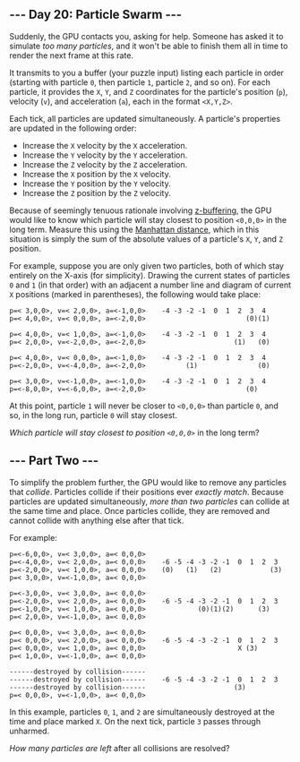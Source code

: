 ﻿
## --- Day 20: Particle Swarm ---

Suddenly, the GPU contacts you, asking for  help. Someone has asked it to simulate  _too many particles_, and it won't be able to finish them all in time to render the next frame at this rate.

It transmits to you a buffer (your puzzle input) listing each particle in order (starting with particle  `0`, then particle  `1`, particle  `2`, and so on). For each particle, it provides the  `X`,  `Y`, and  `Z`  coordinates for the particle's position (`p`), velocity (`v`), and acceleration (`a`), each in the format  `<X,Y,Z>`.

Each tick, all particles are updated simultaneously. A particle's properties are updated in the following order:

-   Increase the  `X`  velocity by the  `X`  acceleration.
-   Increase the  `Y`  velocity by the  `Y`  acceleration.
-   Increase the  `Z`  velocity by the  `Z`  acceleration.
-   Increase the  `X`  position by the  `X`  velocity.
-   Increase the  `Y`  position by the  `Y`  velocity.
-   Increase the  `Z`  position by the  `Z`  velocity.

Because of seemingly tenuous rationale involving  [z-buffering](https://en.wikipedia.org/wiki/Z-buffering), the GPU would like to know which particle will stay closest to position  `<0,0,0>`  in the long term. Measure this using the  [Manhattan distance](https://en.wikipedia.org/wiki/Taxicab_geometry), which in this situation is simply the sum of the absolute values of a particle's  `X`,  `Y`, and  `Z`  position.

For example, suppose you are only given two particles, both of which stay entirely on the X-axis (for simplicity). Drawing the current states of particles  `0`  and  `1`  (in that order) with an adjacent a number line and diagram of current  `X`  positions (marked in parentheses), the following would take place:

```
p=< 3,0,0>, v=< 2,0,0>, a=<-1,0,0>    -4 -3 -2 -1  0  1  2  3  4
p=< 4,0,0>, v=< 0,0,0>, a=<-2,0,0>                         (0)(1)

p=< 4,0,0>, v=< 1,0,0>, a=<-1,0,0>    -4 -3 -2 -1  0  1  2  3  4
p=< 2,0,0>, v=<-2,0,0>, a=<-2,0,0>                      (1)   (0)

p=< 4,0,0>, v=< 0,0,0>, a=<-1,0,0>    -4 -3 -2 -1  0  1  2  3  4
p=<-2,0,0>, v=<-4,0,0>, a=<-2,0,0>          (1)               (0)

p=< 3,0,0>, v=<-1,0,0>, a=<-1,0,0>    -4 -3 -2 -1  0  1  2  3  4
p=<-8,0,0>, v=<-6,0,0>, a=<-2,0,0>                         (0)   

```

At this point, particle  `1`  will never be closer to  `<0,0,0>`  than particle  `0`, and so, in the long run, particle  `0`  will stay closest.

_Which particle will stay closest to position  `<0,0,0>`_  in the long term?


## --- Part Two ---

To simplify the problem further, the GPU would like to remove any particles that  _collide_. Particles collide if their positions ever  _exactly match_. Because particles are updated simultaneously,  _more than two particles_  can collide at the same time and place. Once particles collide, they are removed and cannot collide with anything else after that tick.

For example:

```
p=<-6,0,0>, v=< 3,0,0>, a=< 0,0,0>    
p=<-4,0,0>, v=< 2,0,0>, a=< 0,0,0>    -6 -5 -4 -3 -2 -1  0  1  2  3
p=<-2,0,0>, v=< 1,0,0>, a=< 0,0,0>    (0)   (1)   (2)            (3)
p=< 3,0,0>, v=<-1,0,0>, a=< 0,0,0>

p=<-3,0,0>, v=< 3,0,0>, a=< 0,0,0>    
p=<-2,0,0>, v=< 2,0,0>, a=< 0,0,0>    -6 -5 -4 -3 -2 -1  0  1  2  3
p=<-1,0,0>, v=< 1,0,0>, a=< 0,0,0>             (0)(1)(2)      (3)   
p=< 2,0,0>, v=<-1,0,0>, a=< 0,0,0>

p=< 0,0,0>, v=< 3,0,0>, a=< 0,0,0>    
p=< 0,0,0>, v=< 2,0,0>, a=< 0,0,0>    -6 -5 -4 -3 -2 -1  0  1  2  3
p=< 0,0,0>, v=< 1,0,0>, a=< 0,0,0>                       X (3)      
p=< 1,0,0>, v=<-1,0,0>, a=< 0,0,0>

------destroyed by collision------    
------destroyed by collision------    -6 -5 -4 -3 -2 -1  0  1  2  3
------destroyed by collision------                      (3)         
p=< 0,0,0>, v=<-1,0,0>, a=< 0,0,0>

```

In this example, particles  `0`,  `1`, and  `2`  are simultaneously destroyed at the time and place marked  `X`. On the next tick, particle  `3`  passes through unharmed.

_How many particles are left_  after all collisions are resolved?